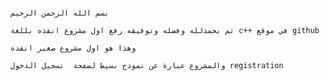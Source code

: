                                                                                                           بسم الله الرحمن الرحيم
                                                                                                          تم بحمدلله وفضله وتوفيقه رفع اول مشروع انفذه بللغة c++ في موقع github
                                                                                                          وهذا هو اول مشروع صغير انفذه
                                                                                                          والمشروع عبارة عن نموذج بسيط لصفحة  تسجيل الدخول registration
